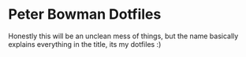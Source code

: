 # Peter Bowman Dotfiles

Honestly this will be an unclean mess of things, but the name basically explains everything in the title, its my dotfiles :)
